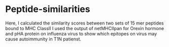 # Peptide-similarities
Here, I calculated the similarity scores between two sets of 15 mer peptides bound to MHC ClassII
I used the output of netMHCIIpan for Orexin hormone and pHA protein on influenza virus to show which epitopes on virus may cause autoimmunity in T1N patienst.
